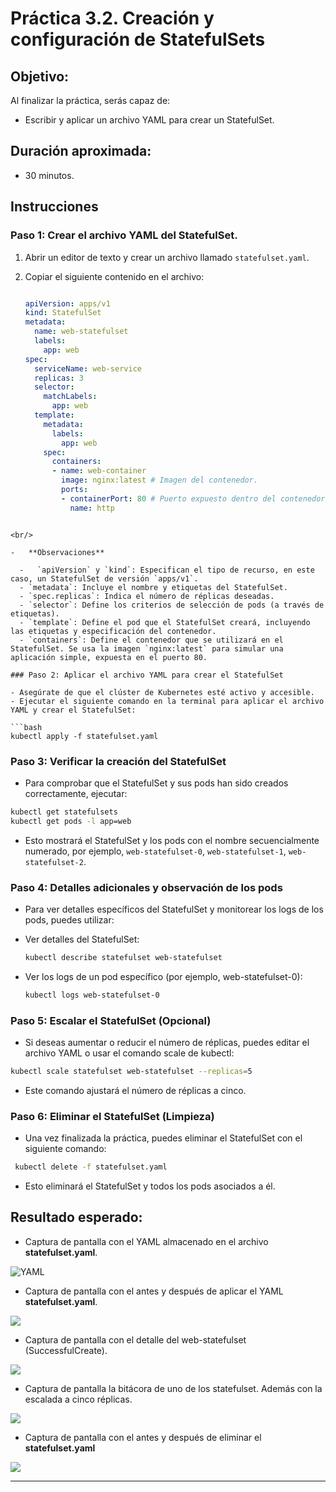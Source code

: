 # Práctica 3.2. Creación y configuración de StatefulSets

## Objetivo:

Al finalizar la práctica, serás capaz de:
- Escribir y aplicar un archivo YAML para crear un StatefulSet.

## Duración aproximada:
- 30 minutos.

## Instrucciones

### Paso 1: Crear el archivo YAML del StatefulSet.

1. Abrir un editor de texto y crear un archivo llamado `statefulset.yaml`.

2. Copiar el siguiente contenido en el archivo:

   ```yaml
   
   apiVersion: apps/v1
   kind: StatefulSet
   metadata:
     name: web-statefulset
     labels:
       app: web
   spec:
     serviceName: web-service
     replicas: 3
     selector:
       matchLabels:
         app: web
     template:
       metadata:
         labels:
           app: web
       spec:
         containers:
         - name: web-container
           image: nginx:latest # Imagen del contenedor. 
           ports:
           - containerPort: 80 # Puerto expuesto dentro del contenedor.
             name: http
  ```

<br/>

-   **Observaciones** 

    -   `apiVersion` y `kind`: Especifican el tipo de recurso, en este caso, un StatefulSet de versión `apps/v1`.
    - `metadata`: Incluye el nombre y etiquetas del StatefulSet.
    - `spec.replicas`: Indica el número de réplicas deseadas.
    - `selector`: Define los criterios de selección de pods (a través de etiquetas).
    - `template`: Define el pod que el StatefulSet creará, incluyendo las etiquetas y especificación del contenedor.
    - `containers`: Define el contenedor que se utilizará en el StatefulSet. Se usa la imagen `nginx:latest` para simular una aplicación simple, expuesta en el puerto 80.

### Paso 2: Aplicar el archivo YAML para crear el StatefulSet

- Asegúrate de que el clúster de Kubernetes esté activo y accesible.
- Ejecutar el siguiente comando en la terminal para aplicar el archivo YAML y crear el StatefulSet:

```bash
kubectl apply -f statefulset.yaml
```

### Paso 3: Verificar la creación del StatefulSet

- Para comprobar que el StatefulSet y sus pods han sido creados correctamente, ejecutar:

```bash
kubectl get statefulsets
kubectl get pods -l app=web
```

- Esto mostrará el StatefulSet y los pods con el nombre secuencialmente numerado, por ejemplo, `web-statefulset-0`, `web-statefulset-1`, `web-statefulset-2`.

### Paso 4: Detalles adicionales y observación de los pods

- Para ver detalles específicos del StatefulSet y monitorear los logs de los pods, puedes utilizar:

- Ver detalles del StatefulSet:

  ```bash
  kubectl describe statefulset web-statefulset
  ```

- Ver los logs de un pod específico (por ejemplo, web-statefulset-0):

  ```bash
  kubectl logs web-statefulset-0
  ```

### Paso 5: Escalar el StatefulSet (Opcional)

- Si deseas aumentar o reducir el número de réplicas, puedes editar el archivo YAML o usar el comando scale de kubectl:

```bash
kubectl scale statefulset web-statefulset --replicas=5
```

- Este comando ajustará el número de réplicas a cinco.

### Paso 6: Eliminar el StatefulSet (Limpieza)

- Una vez finalizada la práctica, puedes eliminar el StatefulSet con el siguiente comando:

```bash
 kubectl delete -f statefulset.yaml
```

- Esto eliminará el StatefulSet y todos los pods asociados a él.


## Resultado esperado:

- Captura de pantalla con el YAML almacenado en el archivo **statefulset.yaml**.

![YAML](../images/u3_2_1.png)

- Captura de pantalla con el antes y después de aplicar el YAML **statefulset.yaml**.

![](../images/u3_2_2.png)

- Captura de pantalla con el detalle del web-statefulset (SuccessfulCreate).

![](../images/u3_2_3.png)

- Captura de pantalla la bitácora de uno de los statefulset. Además con la escalada a cinco réplicas.

![](../images/u3_2_4.png)

- Captura de pantalla con el antes y después de eliminar el **statefulset.yaml**

![](../images/u3_2_5.png)
 
---
